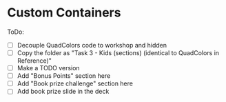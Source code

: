 # Custom Containers

ToDo:
- [ ] Decouple QuadColors code to workshop and hidden
- [ ] Copy the folder as "Task 3 - Kids (sections) (identical to QuadColors in Reference)"
- [ ] Make a TODO version
- [ ] Add "Bonus Points" section here
- [ ] Add "Book prize challenge" section here
- [ ] Add book prize slide in the deck